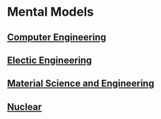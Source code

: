 # Mental Models

## [Computer Engineering](computer/index.md)
## [Electic Engineering](electic/index.md)

## [Material Science and Engineering](material-science-and-engineering/index.md)
## [Nuclear](engineering/nuclear/index.md)
